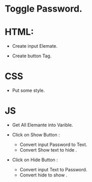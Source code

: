 # Toggle Password.

# HTML:

- Create input Elemate.

- Create button Tag.

# CSS

- Put some style.


# JS

- Get All Elemante into Varible.

- Click on Show Button :
     - Convert input Password to Text.
     - Convert Show text to hide .

- Click on Hide Button :
     - Convert input Text to Password.
     - Convert hide to show .



